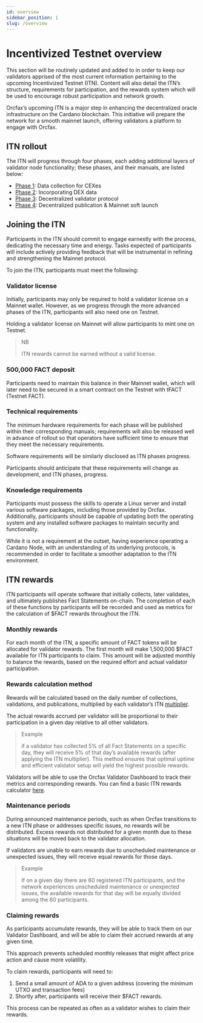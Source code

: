 ```yaml
---
id: overview
sidebar_position: 1
slug: /overview
---
```


# Incentivized Testnet overview

This section will be routinely updated and added to in order to keep our
validators apprised of the most current information pertaining to the upcoming
Incentivized Testnet (ITN). Content will also detail the ITN’s structure,
requirements for participation, and the rewards system which will be used to
encourage robust participation and network growth.

Orcfax’s upcoming ITN is a major step in enhancing the decentralized oracle
infrastructure on the Cardano blockchain. This initiative will prepare the
network for a smooth mainnet launch, offering validators a platform to engage
with Orcfax.

## ITN rollout

The ITN will progress through four phases, each adding additional layers of
validator node functionality; these phases, and their manuals, are listed below:

* [Phase 1](phase-1-manual): Data collection for CEXes
* [Phase 2](phase-2-manual): Incorporating DEX data
* [Phase 3](phase-3-manual): Decentralized validator protocol
* [Phase 4](phase-4-manual): Decentralized publication & Mainnet soft launch

## Joining the ITN

Participants in the ITN should commit to engage earnestly with the process,
dedicating the necessary time and energy. Tasks expected of participants will
include actively providing feedback that will be instrumental in refining and
strengthening the Mainnet protocol.

To join the ITN, participants must meet the following:

### Validator license

Initially, participants may only be required to hold a validator license on a
Mainnet wallet. However, as we progress through the more advanced phases of the
ITN, participants will also need one on Testnet.

Holding a validator license on Mainnet will allow participants to mint one on
Testnet.

> NB
>
> ITN rewards cannot be earned without a valid license.

### 500,000 FACT deposit

Participants need to maintain this balance in their Mainnet wallet, which will
later need to be secured in a smart contract on the Testnet with tFACT
(Testnet FACT).

### Technical requirements

The minimum hardware requirements for each phase will be published within their
corresponding manuals; requirements will also be released well in advance of
rollout so that operators have sufficient time to ensure that they meet the
necessary requirements.

Software requirements will be similarly disclosed as ITN phases progress.

Participants should anticipate that these requirements will change as
development, and ITN phases, progress.

### Knowledge requirements

Participants must possess the skills to operate a Linux server and install
various software packages, including those provided by Orcfax. Additionally,
participants should be capable of updating both the operating system and any
installed software packages to maintain security and functionality.

While it is not a requirement at the outset, having experience operating a
Cardano Node, with an understanding of its underlying protocols, is recommended
in order to facilitate a smoother adaptation to the ITN environment.

## ITN rewards

ITN participants will operate software that initially collects, later validates,
and ultimately publishes Fact Statements on-chain. The completion of each of
these functions by participants will be recorded and used as metrics for the
calculation of $FACT rewards throughout the ITN.

### Monthly rewards

For each month of the ITN, a specific amount of FACT tokens will be allocated
for validator rewards. The first month will make 1,500,000 $FACT available for
ITN participants to claim. This amount will be adjusted monthly to balance the
rewards, based on the required effort and actual validator participation.

### Rewards calculation method

Rewards will be calculated based on the daily number of collections,
validations, and publications, multiplied by each validator’s ITN
[multiplier][multi-1].

The actual rewards accrued per validator will be proportional to their
participation in a given day relative to all other validators.

> Example
>
> if a validator has collected 5% of all Fact Statements on a specific day,
they will receive 5% of that day’s available rewards (after applying the ITN
multiplier). This method ensures that optimal uptime and efficient validator
setup will yield the highest possible rewards.

Validators will be able to use the Orcfax Validator Dashboard to track their
metrics and corresponding rewards. You can find a basic ITN rewards calculator
[here][calc-1].

[multi-1]: https://status.orcfax.io/validators
[calc-1]: https://docs.google.com/spreadsheets/d/1aH4Zwtn8KUTtrdzBBZFK1_Kulb7_a4uJGjzLhmPTLFc/edit?source=post_page-----9bc1506da743--------------------------------&gid=1978771855#gid=1978771855

### Maintenance periods

During announced maintenance periods, such as when Orcfax transitions to a new
ITN phase or addresses specific issues, no rewards will be distributed. Excess
rewards not distributed for a given month due to these situations will be moved
back to the validator allocation.

If validators are unable to earn rewards due to unscheduled maintenance or
unexpected issues, they will receive equal rewards for those days.

> Example
>
> If on a given day there are 60 registered ITN participants, and the network
experiences unscheduled maintenance or unexpected issues, the available rewards
for that day will be equally divided among the 60 participants.

### Claiming rewards

As participants accumulate rewards, they will be able to track them on our
Validator Dashboard, and will be able to claim their accrued rewards at any
given time.

This approach prevents scheduled monthly releases that might affect price action
and cause more volatility.

To claim rewards, participants will need to:

1. Send a small amount of ADA to a given address (covering the minimum UTXO and
transaction fees)
1. Shortly after, participants will receive their $FACT rewards.

This process can be repeated as often as a validator wishes to claim their
rewards.
